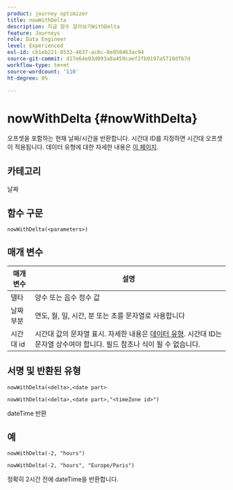 ```yaml
---
product: journey optimizer
title: nowWithDelta
description: 지금 함수 알아보기WithDelta
feature: Journeys
role: Data Engineer
level: Experienced
exl-id: cb1eb221-8532-4637-ac6c-8e058463ac94
source-git-commit: d17e64e03d093a8a459caef2fb0197a5710dfb7d
workflow-type: tm+mt
source-wordcount: '110'
ht-degree: 0%

---
```


# nowWithDelta {#nowWithDelta}

오프셋을 포함하는 현재 날짜/시간을 반환합니다. 시간대 ID를 지정하면 시간대 오프셋이 적용됩니다. 데이터 유형에 대한 자세한 내용은 [이 페이지](../expression/data-types.md).

## 카테고리

날짜

## 함수 구문

`nowWithDelta(<parameters>)`

## 매개 변수

| 매개 변수 | 설명 |
|--- |--- |
| 델타 | 양수 또는 음수 정수 값 |
| 날짜 부분 | 연도, 월, 일, 시간, 분 또는 초를 문자열로 사용합니다 |
| 시간대 id | 시간대 값의 문자열 표시. 자세한 내용은 [데이터 유형](../expression/data-types.md). 시간대 ID는 문자열 상수여야 합니다. 필드 참조나 식이 될 수 없습니다. |

## 서명 및 반환된 유형

`nowWithDelta(<delta>,<date part>`

`nowWithDelta(<delta>,<date part>,"<timeZone id>")`

dateTime 반환

## 예

`nowWithDelta(-2, "hours")`

`nowWithDelta(-2, "hours", "Europe/Paris")`

정확히 2시간 전에 dateTime을 반환합니다.
